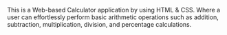 This is a Web-based Calculator application by using HTML & CSS. Where a user can effortlessly perform basic arithmetic operations such as addition, subtraction, multiplication, division, and percentage calculations.
